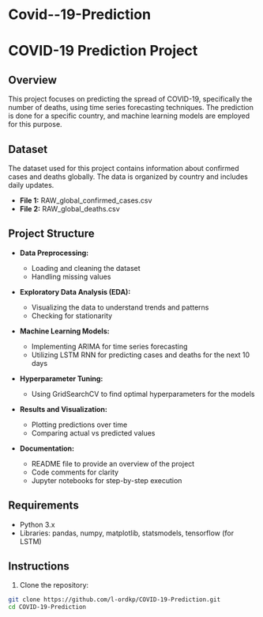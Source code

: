 # Covid--19-Prediction
# COVID-19 Prediction Project

## Overview

This project focuses on predicting the spread of COVID-19, specifically the number of deaths, using time series forecasting techniques. The prediction is done for a specific country, and machine learning models are employed for this purpose.

## Dataset

The dataset used for this project contains information about confirmed cases and deaths globally. The data is organized by country and includes daily updates.

- **File 1:** RAW_global_confirmed_cases.csv
- **File 2:** RAW_global_deaths.csv

## Project Structure

- **Data Preprocessing:**
  - Loading and cleaning the dataset
  - Handling missing values
  
- **Exploratory Data Analysis (EDA):**
  - Visualizing the data to understand trends and patterns
  - Checking for stationarity

- **Machine Learning Models:**
  - Implementing ARIMA for time series forecasting
  - Utilizing LSTM RNN for predicting cases and deaths for the next 10 days

- **Hyperparameter Tuning:**
  - Using GridSearchCV to find optimal hyperparameters for the models

- **Results and Visualization:**
  - Plotting predictions over time
  - Comparing actual vs predicted values
  
- **Documentation:**
  - README file to provide an overview of the project
  - Code comments for clarity
  - Jupyter notebooks for step-by-step execution

## Requirements

- Python 3.x
- Libraries: pandas, numpy, matplotlib, statsmodels, tensorflow (for LSTM)

## Instructions

1. Clone the repository:

```bash
git clone https://github.com/l-ordkp/COVID-19-Prediction.git
cd COVID-19-Prediction

